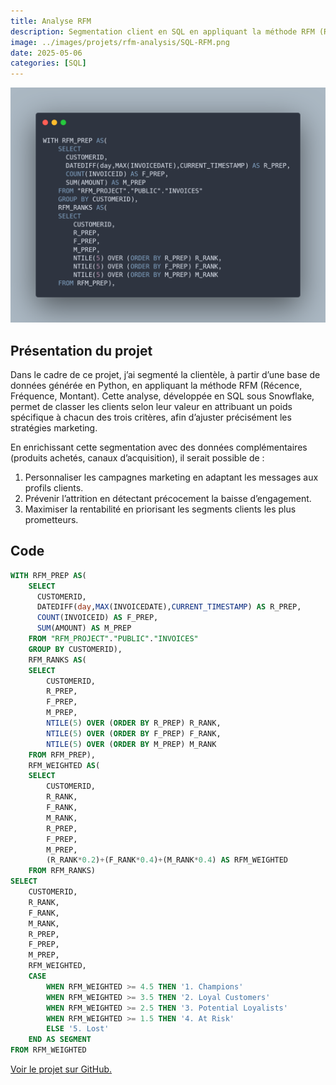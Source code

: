 ```yaml
---
title: Analyse RFM
description: Segmentation client en SQL en appliquant la méthode RFM (Récence, Fréquence, Montant).
image: ../images/projets/rfm-analysis/SQL-RFM.png
date: 2025-05-06
categories: [SQL]
---
```

![Aperçu du code](../images/projets/rfm-analysis/SQL-RFM.png)

## Présentation du projet

Dans le cadre de ce projet, j’ai segmenté la clientèle, à partir d’une base de données générée en Python, en appliquant la méthode RFM (Récence, Fréquence, Montant). Cette analyse, développée en SQL sous Snowflake, permet de classer les clients selon leur valeur en attribuant un poids spécifique à chacun des trois critères, afin d’ajuster précisément les stratégies marketing.

En enrichissant cette segmentation avec des données complémentaires (produits achetés, canaux d’acquisition), il serait possible de :
1. Personnaliser les campagnes marketing en adaptant les messages aux profils clients.
2. Prévenir l’attrition en détectant précocement la baisse d’engagement.
3. Maximiser la rentabilité en priorisant les segments clients les plus prometteurs.

## Code

```SQL 
WITH RFM_PREP AS(
    SELECT
      CUSTOMERID,
      DATEDIFF(day,MAX(INVOICEDATE),CURRENT_TIMESTAMP) AS R_PREP,
      COUNT(INVOICEID) AS F_PREP,
      SUM(AMOUNT) AS M_PREP
    FROM "RFM_PROJECT"."PUBLIC"."INVOICES"
    GROUP BY CUSTOMERID),
    RFM_RANKS AS(
    SELECT
        CUSTOMERID,
        R_PREP,
        F_PREP,
        M_PREP,
        NTILE(5) OVER (ORDER BY R_PREP) R_RANK,
        NTILE(5) OVER (ORDER BY F_PREP) F_RANK,
        NTILE(5) OVER (ORDER BY M_PREP) M_RANK
    FROM RFM_PREP),
    RFM_WEIGHTED AS(
    SELECT
        CUSTOMERID,
        R_RANK,
        F_RANK,
        M_RANK,
        R_PREP,
        F_PREP,
        M_PREP,
        (R_RANK*0.2)+(F_RANK*0.4)+(M_RANK*0.4) AS RFM_WEIGHTED
    FROM RFM_RANKS)
SELECT 
    CUSTOMERID,
    R_RANK,
    F_RANK,
    M_RANK,
    R_PREP,
    F_PREP,
    M_PREP,
    RFM_WEIGHTED,
    CASE
        WHEN RFM_WEIGHTED >= 4.5 THEN '1. Champions'
        WHEN RFM_WEIGHTED >= 3.5 THEN '2. Loyal Customers'
        WHEN RFM_WEIGHTED >= 2.5 THEN '3. Potential Loyalists'
        WHEN RFM_WEIGHTED >= 1.5 THEN '4. At Risk'
        ELSE '5. Lost'
    END AS SEGMENT
FROM RFM_WEIGHTED
```

[Voir le projet sur GitHub.](https://github.com/antoinesmts/sql_rfm_analysis/)